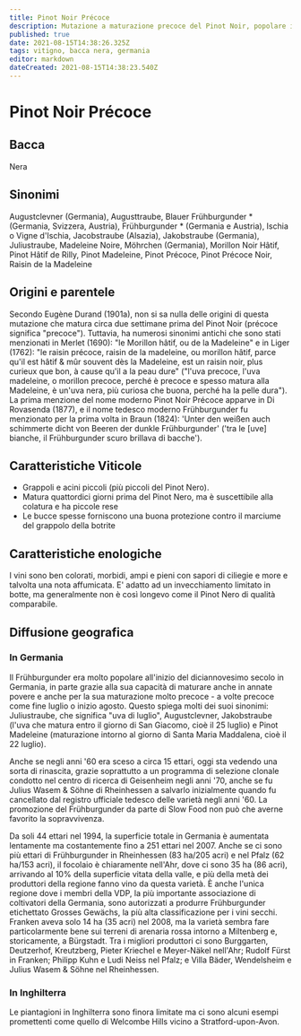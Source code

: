 ```yaml
---
title: Pinot Noir Précoce
description: Mutazione a maturazione precoce del Pinot Noir, popolare in Germania come Frühburgunder.
published: true
date: 2021-08-15T14:38:26.325Z
tags: vitigno, bacca nera, germania
editor: markdown
dateCreated: 2021-08-15T14:38:23.540Z
---
```


# Pinot Noir Précoce

## Bacca
Nera

## Sinonimi
Augustclevner (Germania), Augusttraube, Blauer Frühburgunder * (Germania, Svizzera, Austria), Frühburgunder * (Germania e Austria), Ischia o Vigne d'Ischia, Jacobstraube (Alsazia), Jakobstraube (Germania), Juliustraube, Madeleine Noire, Möhrchen (Germania), Morillon Noir Hâtif, Pinot Hâtif de Rilly, Pinot Madeleine, Pinot Précoce, Pinot Précoce Noir, Raisin de la Madeleine

## Origini e parentele

Secondo Eugène Durand (1901a), non si sa nulla delle origini di questa mutazione che matura circa due settimane prima del Pinot Noir (précoce significa "precoce"). Tuttavia, ha numerosi sinonimi antichi che sono stati menzionati in Merlet (1690): "le Morillon hâtif, ou de la Madeleine" e in Liger (1762): "le raisin précoce, raisin de la madeleine, ou morillon hâtif, parce qu'il est hâtif & mûr souvent dès la Madeleine, est un raisin noir, plus curieux que bon, à cause qu'il a la peau dure" ("l'uva precoce, l'uva madeleine, o morillon precoce, perché è precoce e spesso matura alla Madeleine, è un'uva nera, più curiosa che buona, perché ha la pelle dura"). La prima menzione del nome moderno Pinot Noir Précoce apparve in Di Rovasenda (1877), e il nome tedesco moderno Frühburgunder fu menzionato per la prima volta in Braun (1824): 'Unter den weißen auch schimmerte dicht von Beeren der dunkle Frühburgunder' ('tra le [uve] bianche, il Frühburgunder scuro brillava di bacche').



## Caratteristiche Viticole

- Grappoli e acini piccoli (più piccoli del Pinot Nero).
- Matura quattordici giorni prima del Pinot Nero, ma è suscettibile alla colatura e ha piccole rese
- Le bucce spesse forniscono una buona protezione contro il marciume del grappolo della botrite

## Caratteristiche enologiche

I vini sono ben colorati, morbidi, ampi e pieni con sapori di ciliegie e more e talvolta una nota affumicata. E' adatto ad un invecchiamento limitato in botte, ma generalmente non è così longevo come il Pinot Nero di qualità comparabile.

## Diffusione geografica

### In Germania

Il Frühburgunder era molto popolare all'inizio del diciannovesimo secolo in Germania, in parte grazie alla sua capacità di maturare anche in annate povere e anche per la sua maturazione molto precoce - a volte precoce come fine luglio o inizio agosto. Questo spiega molti dei suoi sinonimi: Juliustraube, che significa "uva di luglio", Augustclevner, Jakobstraube (l'uva che matura entro il giorno di San Giacomo, cioè il 25 luglio) e Pinot Madeleine (maturazione intorno al giorno di Santa Maria Maddalena, cioè il 22 luglio).

Anche se negli anni '60 era sceso a circa 15 ettari, oggi sta vedendo una sorta di rinascita, grazie soprattutto a un programma di selezione clonale condotto nel centro di ricerca di Geisenheim negli anni '70, anche se fu Julius Wasem & Söhne di Rheinhessen a salvarlo inizialmente quando fu cancellato dal registro ufficiale tedesco delle varietà negli anni '60. La promozione del Frühburgunder da parte di Slow Food non può che averne favorito la sopravvivenza.

Da soli 44 ettari nel 1994, la superficie totale in Germania è aumentata lentamente ma costantemente fino a 251 ettari nel 2007. Anche se ci sono più ettari di Frühburgunder in Rheinhessen (83 ha/205 acri) e nel Pfalz (62 ha/153 acri), il focolaio è chiaramente nell'Ahr, dove ci sono 35 ha (86 acri), arrivando al 10% della superficie vitata della valle, e più della metà dei produttori della regione fanno vino da questa varietà. È anche l'unica regione dove i membri della VDP, la più importante associazione di coltivatori della Germania, sono autorizzati a produrre Frühburgunder etichettato Grosses Gewächs, la più alta classificazione per i vini secchi. Franken aveva solo 14 ha (35 acri) nel 2008, ma la varietà sembra fare particolarmente bene sui terreni di arenaria rossa intorno a Miltenberg e, storicamente, a Bürgstadt. Tra i migliori produttori ci sono Burggarten, Deutzerhof, Kreutzberg, Pieter Kriechel e Meyer-Näkel nell'Ahr; Rudolf Fürst in Franken; Philipp Kuhn e Ludi Neiss nel Pfalz; e Villa Bäder, Wendelsheim e Julius Wasem & Söhne nel Rheinhessen.

### In Inghilterra

Le piantagioni in Inghilterra sono finora limitate ma ci sono alcuni esempi promettenti come quello di Welcombe Hills vicino a Stratford-upon-Avon.


